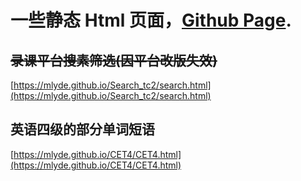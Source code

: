 # 一些静态 Html 页面，[Github Page](https://mlyde.github.io/).  

## ~~录课平台搜素筛选(因平台改版失效)~~  
[https://mlyde.github.io/Search_tc2/search.html](https://mlyde.github.io/Search_tc2/search.html)  

## 英语四级的部分单词短语  
[https://mlyde.github.io/CET4/CET4.html](https://mlyde.github.io/CET4/CET4.html)  
